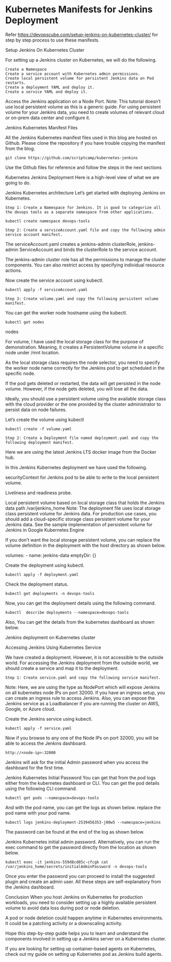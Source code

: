 # Kubernetes Manifests for Jenkins Deployment

Refer https://devopscube.com/setup-jenkins-on-kubernetes-cluster/ for step by step process to use these manifests.

Setup Jenkins On Kubernetes Cluster
  
  For setting up a Jenkins cluster on Kubernetes, we will do the following.

    Create a Namespace
    Create a service account with Kubernetes admin permissions.
    Create local persistent volume for persistent Jenkins data on Pod restarts.
    Create a deployment YAML and deploy it.
    Create a service YAML and deploy it.

Access the Jenkins application on a Node Port.
Note: This tutorial doesn’t use local persistent volume as this is a generic guide. For using persistent volume for your Jenkins data, you need to create volumes of relevant cloud or on-prem data center and configure it.

Jenkins Kubernetes Manifest Files

All the Jenkins Kubernetes manifest files used in this blog are hosted on Github. Please clone the repository if you have trouble copying the manifest from the blog.

    git clone https://github.com/scriptcamp/kubernetes-jenkins

Use the Github files for reference and follow the steps in the next sections

Kubernetes Jenkins Deployment
  Here is a high-level view of what we are going to do.

Jenkins Kubernetes architecture
  Let’s get started with deploying Jenkins on Kubernetes.

    Step 1: Create a Namespace for Jenkins. It is good to categorize all the devops tools as a separate namespace from other applications.

    kubectl create namespace devops-tools
    
    Step 2: Create a serviceAccount.yaml file and copy the following admin service account manifest.

The serviceAccount.yaml creates a jenkins-admin clusterRole, jenkins-admin ServiceAccount and binds the clusterRole to the service account.


The jenkins-admin cluster role has all the permissions to manage the cluster components. You can also restrict access by specifying individual resource actions.


Now create the service account using kubectl.

    kubectl apply -f serviceAccount.yaml
    
    Step 3: Create volume.yaml and copy the following persistent volume manifest.

You can get the worker node hostname using the kubectl.

    kubectl get nodes

nodes

For volume, I have used the local storage class for the purpose of demonstration. Meaning, it creates a PersistentVolume volume in a specific node under /mnt location.

As the local storage class requires the node selector, you need to specify the worker node name correctly for the Jenkins pod to get scheduled in the specific node.

If the pod gets deleted or restarted, the data will get persisted in the node volume. However, if the node gets deleted, you will lose all the data.

Ideally, you should use a persistent volume using the available storage class with the cloud provider or the one provided by the cluster administrator to persist data on node failures.

Let’s create the volume using kubectl

    kubectl create -f volume.yaml

    Step 2: Create a Deployment file named deployment.yaml and copy the following deployment manifest.

Here we are using the latest Jenkins LTS docker image from the Docker hub.

In this Jenkins Kubernetes deployment we have used the following.

securityContext for Jenkins pod to be able to write to the local persistent volume.

Liveliness and readiness probe.

Local persistent volume based on local storage class that holds the Jenkins data path /var/jenkins_home
  Note: The deployment file uses local storage class persistent volume for Jenkins data. For production use cases, you should add a cloud-specific storage         class persistent volume for your Jenkins data. See the sample implementation of persistent volume for Jenkins in Google Kubernetes Engine

If you don’t want the local storage persistent volume, you can replace the volume definition in the deployment with the host directory as shown below.

volumes:
      - name: jenkins-data
        emptyDir: {}
  
  Create the deployment using kubectl.

    kubectl apply -f deployment.yaml

Check the deployment status.

    kubectl get deployments -n devops-tools

Now, you can get the deployment details using the following command.

    kubectl  describe deployments --namespace=devops-tools

Also, You can get the details from the kubernetes dashboard as shown below.

Jenkins deployment on Kubernetes cluster

Accessing Jenkins Using Kubernetes Service

We have created a deployment. However, it is not accessible to the outside world. For accessing the Jenkins deployment from the outside world, we should create a service and map it to the deployment.

    Step 1: Create service.yaml and copy the following service manifest.

   Note: Here, we are using the type as NodePort which will expose Jenkins on all kubernetes node IPs on port 32000. If you have an ingress setup, you can          create an ingress rule to access Jenkins. Also, you can expose the Jenkins service as a Loadbalancer if you are running the cluster on AWS,
         Google, or Azure cloud.

Create the Jenkins service using kubectl.

    kubectl apply -f service.yaml

Now if you browse to any one of the Node IPs on port 32000, you will be able to access the Jenkins dashboard.

    http://<node-ip>:32000

Jenkins will ask for the initial Admin password when you access the dashboard for the first time.

Jenkins Kubernetes Initial Password
You can get that from the pod logs either from the kubernetes dashboard or  CLI. You can get the pod details using the following CLI command.

    kubectl get pods --namespace=devops-tools

And with the pod name, you can get the logs as shown below. replace the pod name with your pod name.

    kubectl logs jenkins-deployment-2539456353-j00w5 --namespace=jenkins

The password can be found at the end of the log as shown below.

Jenkins Kubernetes initial admin password.
Alternatively, you can run the exec command to get the password directly from the location as shown below.

    kubectl exec -it jenkins-559d8cd85c-cfcgk cat  /var/jenkins_home/secrets/initialAdminPassword -n devops-tools

Once you enter the password you can proceed to install the suggested plugin and create an admin user. All these steps are self-explanatory from the Jenkins dashboard.

Conclusion
When you host Jenkins on Kubernetes for production workloads, you need to consider setting up a highly available persistent volume to avoid data loss during pod or node deletion.

A pod or node deletion could happen anytime in Kubernetes environments. It could be a patching activity or a downscaling activity.

Hope this step-by-step guide helps you to learn and understand the components involved in setting up a Jenkins server on a Kubernetes cluster.

If you are looking for setting up container-based agents on Kubernetes, check out my guide on setting up Kubernetes pod as Jenkins build agents.

